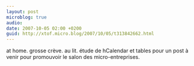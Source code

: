 ```yaml
---
layout: post
microblog: true
audio: 
date: 2007-10-05 02:00 +0200
guid: http://xtof.micro.blog/2007/10/05/t313842662.html
---
```

at home. grosse crève. au lit. étude de hCalendar et tables pour un post à venir pour promouvoir le salon des micro-entreprises.
